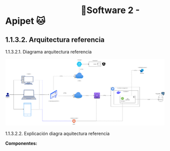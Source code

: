 #  &nbsp;&nbsp;&nbsp;&nbsp;&nbsp;&nbsp;&nbsp;&nbsp;&nbsp;&nbsp;&nbsp;&nbsp;&nbsp;&nbsp;&nbsp;&nbsp;&nbsp;&nbsp;&nbsp;&nbsp;&nbsp;&nbsp;&nbsp;&nbsp;&nbsp;&nbsp;&nbsp;&nbsp;&nbsp;&nbsp;&nbsp;&nbsp;&nbsp;&nbsp;&nbsp;&nbsp;🐶Software 2 - Apipet 🐱  #


## 1.1.3.2. Arquitectura referencia


1.1.3.2.1. Diagrama arquitectura referencia

![Diagrama arquitectura referencia](https://github.com/MiguelRiosT/ApipetDocumentacion/blob/main/Dise%C3%B1o%20alto%20nivel/Alternativa%20de%20soluci%C3%B3n/Arquitectura%20referencia/ArquitecturaReferencia.png)

1.1.3.2.2. Explicación diagra aquitectura referencia

**Componentes:**